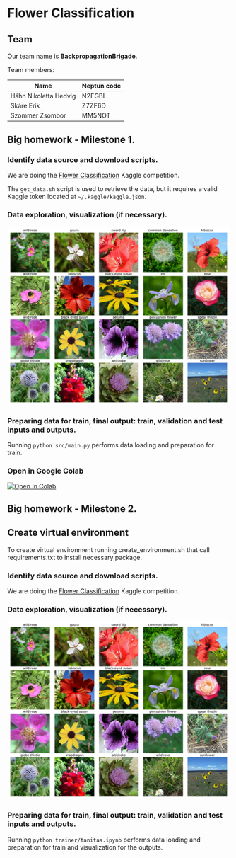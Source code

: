 # Flower Classification

## Team

Our team name is **BackpropagationBrigade**.

Team members:

| Name                  | Neptun code |
| --------------------- | ----------- |
| Háhn Nikoletta Hedvig | N2FGBL      |
| Skáre Erik            | Z7ZF6D      |
| Szommer Zsombor       | MM5NOT      |

## Big homework - Milestone 1.

### Identify data source and download scripts.

We are doing the [Flower Classification](https://www.kaggle.com/competitions/tpu-getting-started) Kaggle competition.

The `get_data.sh` script is used to retrieve the data, but it requires a valid Kaggle token located at `~/.kaggle/kaggle.json`.

### Data exploration, visualization (if necessary).

![](docs/flowers.png)

### Preparing data for train, final output: train, validation and test inputs and outputs.

Running `python src/main.py` performs data loading and preparation for train.

### Open in Google Colab

[![Open In Colab](https://colab.research.google.com/assets/colab-badge.svg)](https://colab.research.google.com/github.com/MeIidon/BackpropagationBrigade/blob/niki_s_b/main.ipynb)

## Big homework - Milestone 2.

## Create virtual environment 

To create virtual environment running create_environment.sh that call requirements.txt to install necessary package. 

### Identify data source and download scripts.

We are doing the [Flower Classification](https://www.kaggle.com/competitions/tpu-getting-started) Kaggle competition.

### Data exploration, visualization (if necessary).

![](docs/flowers.png)

### Preparing data for train, final output: train, validation and test inputs and outputs.

Running   `python trainer/tanitas.ipynb` performs data loading and preparation for train and visualization for the outputs. 



